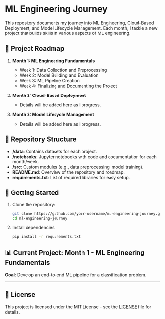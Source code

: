 # ML Engineering Journey

This repository documents my journey into ML Engineering, Cloud-Based Deployment, and Model Lifecycle Management. Each month, I tackle a new project that builds skills in various aspects of ML engineering.

## 📅 Project Roadmap

1. **Month 1: ML Engineering Fundamentals**
   - Week 1: Data Collection and Preprocessing
   - Week 2: Model Building and Evaluation
   - Week 3: ML Pipeline Creation
   - Week 4: Finalizing and Documenting the Project

2. **Month 2: Cloud-Based Deployment**
   - Details will be added here as I progress.

3. **Month 3: Model Lifecycle Management**
   - Details will be added here as I progress.

## 📂 Repository Structure

- **/data**: Contains datasets for each project.
- **/notebooks**: Jupyter notebooks with code and documentation for each month/week.
- **/src**: Custom modules (e.g., data preprocessing, model training).
- **README.md**: Overview of the repository and roadmap.
- **requirements.txt**: List of required libraries for easy setup.

## 🚀 Getting Started

1. Clone the repository:
   ```bash
   git clone https://github.com/your-username/ml-engineering-journey.git
   cd ml-engineering-journey
   ```

2. Install dependencies:
   ```bash
   pip install -r requirements.txt
   ```

## 📊 Current Project: Month 1 - ML Engineering Fundamentals
**Goal**: Develop an end-to-end ML pipeline for a classification problem.

---
## 📜 License

This project is licensed under the MIT License - see the [LICENSE](LICENSE) file for details.

